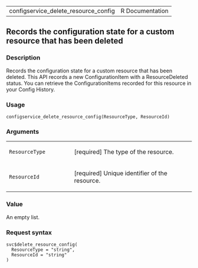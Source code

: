 <table style="width: 100%;">
<tbody>
<tr class="odd">
<td>configservice_delete_resource_config</td>
<td style="text-align: right;">R Documentation</td>
</tr>
</tbody>
</table>

## Records the configuration state for a custom resource that has been deleted

### Description

Records the configuration state for a custom resource that has been
deleted. This API records a new ConfigurationItem with a ResourceDeleted
status. You can retrieve the ConfigurationItems recorded for this
resource in your Config History.

### Usage

    configservice_delete_resource_config(ResourceType, ResourceId)

### Arguments

<table>
<colgroup>
<col style="width: 35%" />
<col style="width: 65%" />
</colgroup>
<tbody>
<tr class="odd">
<td><code
id="configservice_delete_resource_config_:_ResourceType">ResourceType</code></td>
<td><p>[required] The type of the resource.</p></td>
</tr>
<tr class="even">
<td><code
id="configservice_delete_resource_config_:_ResourceId">ResourceId</code></td>
<td><p>[required] Unique identifier of the resource.</p></td>
</tr>
</tbody>
</table>

### Value

An empty list.

### Request syntax

    svc$delete_resource_config(
      ResourceType = "string",
      ResourceId = "string"
    )
